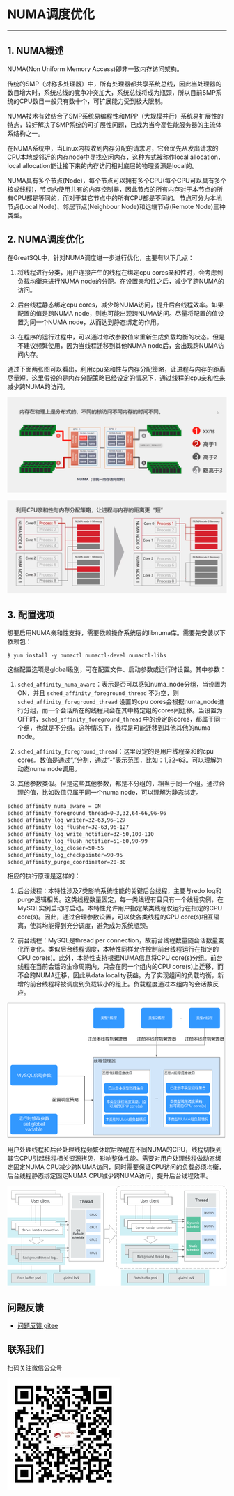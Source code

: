# NUMA调度优化
---

## 1. NUMA概述
NUMA(Non Uniform Memory Access)即非一致内存访问架构。

传统的SMP（对称多处理器）中，所有处理器都共享系统总线，因此当处理器的数目增大时，系统总线的竞争冲突加大，系统总线将成为瓶颈，所以目前SMP系统的CPU数目一般只有数十个，可扩展能力受到极大限制。

NUMA技术有效结合了SMP系统易编程性和MPP（大规模并行）系统易扩展性的特点，较好解决了SMP系统的可扩展性问题，已成为当今高性能服务器的主流体系结构之一。

在NUMA系统中，当Linux内核收到内存分配的请求时，它会优先从发出请求的CPU本地或邻近的内存node中寻找空闲内存，这种方式被称作local allocation，local allocation能让接下来的内存访问相对底层的物理资源是local的。

NUMA具有多个节点(Node)，每个节点可以拥有多个CPU(每个CPU可以具有多个核或线程)，节点内使用共有的内存控制器，因此节点的所有内存对于本节点的所有CPU都是等同的，而对于其它节点中的所有CPU都是不同的。节点可分为本地节点(Local Node)、邻居节点(Neighbour Node)和远端节点(Remote Node)三种类型。

## 2. NUMA调度优化

在GreatSQL中，针对NUMA调度进一步进行优化，主要有以下几点：

1. 将线程进行分类，用户连接产生的线程在绑定cpu cores亲和性时，会考虑到负载均衡来进行NUMA node的分配。在设置亲和性之后，减少了跨NUMA的访问。

2. 后台线程静态绑定cpu cores，减少跨NUMA访问，提升后台线程效率。如果配置的值是跨NUMA node，则也可能出现跨NUMA访问。尽量将配置的值设置为同一个NUMA node，从而达到静态绑定的作用。

3. 在程序的运行过程中，可以通过修改参数值来重新生成负载均衡的状态。但是不建议频繁使用，因为当线程迁移到其他NUMA node后，会出现跨NUMA访问内存。

通过下面两张图可以看出，利用cpu亲和性与内存分配策略，让进程与内存的距离尽量短。这里假设的是内存分配策略已经设定的情况下，通过线程的cpu亲和性来减少跨NUMA的访问。

![numa-1](./numa-1.png)

![numa-2](./numa-2.png)

## 3. 配置选项

想要启用NUMA亲和性支持，需要依赖操作系统层的libnuma库。需要先安装以下依赖包：
```
$ yum install -y numactl numactl-devel numactl-libs
```

这些配置选项是global级别，可在配置文件、启动参数或运行时设置。其中参数：

1. `sched_affinity_numa_aware`：表示是否可以感知numa_node分组，当设置为ON，并且 `sched_affinity_foreground_thread` 不为空，则 `sched_affinity_foreground_thread` 设置的cpu cores会根据numa_node进行分组，而一个会话所在的线程只会在其中特定组的cores间迁移。当设置为OFF时，`sched_affinity_foreground_thread` 中的设定的cores，都属于同一个组，也就是不分组。这种情况下，线程是可能迁移到其他其他的numa node。

2. `sched_affinity_foreground_thread`：这里设定的是用户线程亲和的cpu cores。数值是通过“,”分割，通过“-”表示范围，比如：1,32-63。可以理解为动态numa node调用。

3. 其他参数类似。但是这些其他参数，都是不分组的，相当于同一个组。通过合理的值，比如数值只属于同一个numa node，可以理解为静态绑定。

```
sched_affinity_numa_aware = ON
sched_affinity_foreground_thread=0-3,32,64-66,96-96
sched_affinity_log_writer=32-63,96-127
sched_affinity_log_flusher=32-63,96-127
sched_affinity_log_write_notifier=32-50,100-110
sched_affinity_log_flush_notifier=51-60,90-99
sched_affinity_log_closer=50-55
sched_affinity_log_checkpointer=90-95
sched_affinity_purge_coordinator=20-30
```


相应的执行原理是这样的：

1. 后台线程：本特性涉及7类影响系统性能的关键后台线程，主要与redo log和purge逻辑相关。这类线程数量固定，每一类线程有且只有一个线程实例，在MySQL实例启动时启动。本特性允许用户指定某类线程仅运行在指定的CPU core(s)。因此，通过合理参数设置，可以使各类线程的CPU core(s)相互隔离，使其均能得到充分调度，避免成为系统瓶颈。

2. 前台线程：MySQL是thread per connection，故前台线程数量随会话数量变化而变化。类似后台线程调度，本特性同样允许控制前台线程运行在指定的CPU core(s)。此外，本特性支持根据NUMA信息将CPU core(s)分组。前台线程在当前会话的生命周期内，只会在同一个组内的CPU core(s)上迁移，而不会跨NUMA迁移，因此从data locality获益。为了实现组间的负载均衡，新增的前台线程将被调度到负载较小的组上。负载程度通过本组内的会话数反应。

![numa-3](./numa-3.png)

用户处理线程和后台处理线程频繁休眠后唤醒在不同NUMA的CPU，线程切换到其它CPU引起线程相关资源拷贝，影响整体性能。需要对用户处理线程做动态绑定固定NUMA CPU减少跨NUMA访问，同时需要保证CPU访问的负载必须均衡，后台线程静态绑定固定NUMA CPU减少跨NUMA访问，提升后台线程效率。

![numa-4](./numa-4.png)


**问题反馈**
---
- [问题反馈 gitee](https://gitee.com/GreatSQL/GreatSQL-Manual/issues)


**联系我们**
---

扫码关注微信公众号

![greatsql-wx](/greatsql-wx.jpg)
